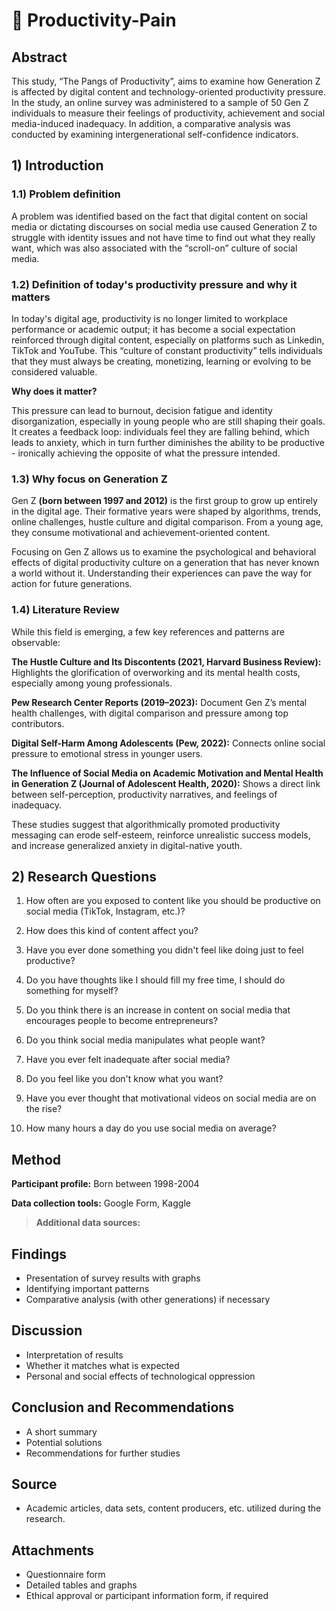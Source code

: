 # 📱 Productivity-Pain
## Abstract
This study, “The Pangs of Productivity”, aims to examine how Generation Z is affected by digital content and technology-oriented productivity pressure. In the study, an online survey was administered to a sample of 50 Gen Z individuals to measure their feelings of productivity, achievement and social media-induced inadequacy. In addition, a comparative analysis was conducted by examining intergenerational self-confidence indicators. 

## 1) Introduction
### 1.1) Problem definition
A problem was identified based on the fact that digital content on social media or dictating discourses on social media use caused Generation Z to struggle with identity issues and not have time to find out what they really want, which was also associated with the “scroll-on” culture of social media.

### 1.2) Definition of today's productivity pressure and why it matters
In today's digital age, productivity is no longer limited to workplace performance or academic output; it has become a social expectation reinforced through digital content, especially on platforms such as Linkedin, TikTok and YouTube. This “culture of constant productivity” tells individuals that they must always be creating, monetizing, learning or evolving to be considered valuable.

**Why does it matter?**

This pressure can lead to burnout, decision fatigue and identity disorganization, especially in young people who are still shaping their goals. It creates a feedback loop: individuals feel they are falling behind, which leads to anxiety, which in turn further diminishes the ability to be productive - ironically achieving the opposite of what the pressure intended.

### 1.3) Why focus on Generation Z
Gen Z **(born between 1997 and 2012)** is the first group to grow up entirely in the digital age. Their formative years were shaped by algorithms, trends, online challenges, hustle culture and digital comparison. From a young age, they consume motivational and achievement-oriented content.

Focusing on Gen Z allows us to examine the psychological and behavioral effects of digital productivity culture on a generation that has never known a world without it. Understanding their experiences can pave the way for action for future generations.

### 1.4) Literature Review
While this field is emerging, a few key references and patterns are observable:

**The Hustle Culture and Its Discontents (2021, Harvard Business Review):** Highlights the glorification of overworking and its mental health costs, especially among young professionals.

**Pew Research Center Reports (2019–2023):** Document Gen Z’s mental health challenges, with digital comparison and pressure among top contributors.

**Digital Self-Harm Among Adolescents (Pew, 2022):** Connects online social pressure to emotional stress in younger users.

**The Influence of Social Media on Academic Motivation and Mental Health in Generation Z (Journal of Adolescent Health, 2020):** Shows a direct link between self-perception, productivity narratives, and feelings of inadequacy.

These studies suggest that algorithmically promoted productivity messaging can erode self-esteem, reinforce unrealistic success models, and increase generalized anxiety in digital-native youth.

## 2) Research Questions
1) How often are you exposed to content like you should be productive on social media (TikTok, Instagram, etc.)?

2) How does this kind of content affect you?

3) Have you ever done something you didn't feel like doing just to feel productive?

4) Do you have thoughts like I should fill my free time, I should do something for myself?

5) Do you think there is an increase in content on social media that encourages people to become entrepreneurs?

6) Do you think social media manipulates what people want?

7) Have you ever felt inadequate after social media?

8) Do you feel like you don't know what you want?

9) Have you ever thought that motivational videos on social media are on the rise?

10) How many hours a day do you use social media on average?

## Method
**Participant profile:** Born between 1998-2004 

**Data collection tools:** Google Form, Kaggle

> **Additional data sources:**

## Findings
- Presentation of survey results with graphs
- Identifying important patterns
- Comparative analysis (with other generations) if necessary

## Discussion
- Interpretation of results
- Whether it matches what is expected
- Personal and social effects of technological oppression

## Conclusion and Recommendations
- A short summary
- Potential solutions
- Recommendations for further studies


## Source
- Academic articles, data sets, content producers, etc. utilized during the research.

## Attachments
- Questionnaire form
- Detailed tables and graphs
- Ethical approval or participant information form, if required
